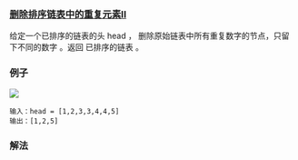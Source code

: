 ### [删除排序链表中的重复元素II](https://leetcode.cn/problems/remove-duplicates-from-sorted-list-ii/)
给定一个已排序的链表的头 head ， 删除原始链表中所有重复数字的节点，只留下不同的数字 。返回 已排序的链表 。
### 例子
![](https://assets.leetcode.com/uploads/2021/01/04/linkedlist1.jpg)
```text
输入：head = [1,2,3,3,4,4,5]
输出：[1,2,5]
```
### 解法

